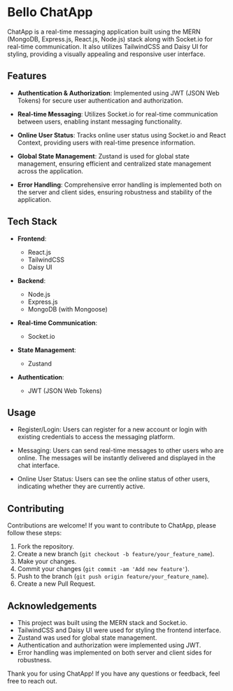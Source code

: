 # Bello ChatApp

ChatApp is a real-time messaging application built using the MERN (MongoDB, Express.js, React.js, Node.js) stack along with Socket.io for real-time communication. It also utilizes TailwindCSS and Daisy UI for styling, providing a visually appealing and responsive user interface.

## Features

- **Authentication & Authorization**: Implemented using JWT (JSON Web Tokens) for secure user authentication and authorization.
  
- **Real-time Messaging**: Utilizes Socket.io for real-time communication between users, enabling instant messaging functionality.

- **Online User Status**: Tracks online user status using Socket.io and React Context, providing users with real-time presence information.

- **Global State Management**: Zustand is used for global state management, ensuring efficient and centralized state management across the application.

- **Error Handling**: Comprehensive error handling is implemented both on the server and client sides, ensuring robustness and stability of the application.

## Tech Stack

- **Frontend**:
  - React.js
  - TailwindCSS
  - Daisy UI

- **Backend**:
  - Node.js
  - Express.js
  - MongoDB (with Mongoose)

- **Real-time Communication**:
  - Socket.io
  
- **State Management**:
  - Zustand
  
- **Authentication**:
  - JWT (JSON Web Tokens)

## Usage

- Register/Login: Users can register for a new account or login with existing credentials to access the messaging platform.
  
- Messaging: Users can send real-time messages to other users who are online. The messages will be instantly delivered and displayed in the chat interface.
  
- Online User Status: Users can see the online status of other users, indicating whether they are currently active.

## Contributing

Contributions are welcome! If you want to contribute to ChatApp, please follow these steps:

1. Fork the repository.
2. Create a new branch (`git checkout -b feature/your_feature_name`).
3. Make your changes.
4. Commit your changes (`git commit -am 'Add new feature'`).
5. Push to the branch (`git push origin feature/your_feature_name`).
6. Create a new Pull Request.

## Acknowledgements

- This project was built using the MERN stack and Socket.io.
- TailwindCSS and Daisy UI were used for styling the frontend interface.
- Zustand was used for global state management.
- Authentication and authorization were implemented using JWT.
- Error handling was implemented on both server and client sides for robustness.
  
Thank you for using ChatApp! If you have any questions or feedback, feel free to reach out.
